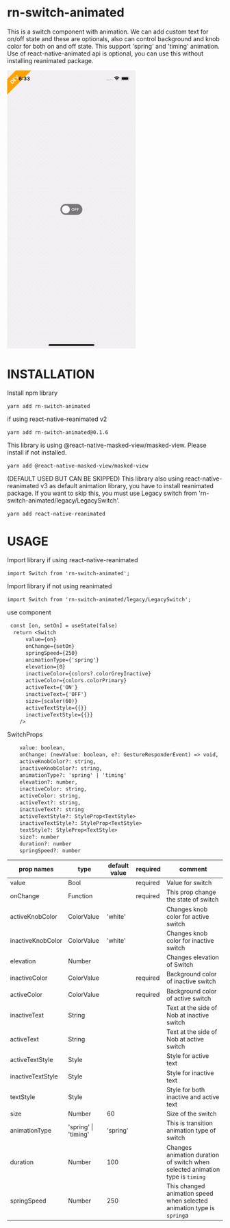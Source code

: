 # rn-switch-animated
This is a switch component with animation. We can add custom text for on/off state and these are optionals, also can control background and knob color for both on and off state. This support 'spring' and 'timing' animation. Use of react-native-animated api is optional, you can use this without installing reanimated package.

<img src="working.gif" width="300px">

# INSTALLATION

Install npm library
```
yarn add rn-switch-animated
```

if using react-native-reanimated v2
```
yarn add rn-switch-animated@0.1.6
```

This library is using @react-native-masked-view/masked-view. Please install if not installed.

```
yarn add @react-native-masked-view/masked-view
```

(DEFAULT USED BUT CAN BE SKIPPED) This library also using react-native-reanimated v3 as default animation library, you have to install reanimated package. If you want to skip this, you must use Legacy switch from 'rn-switch-animated/legacy/LegacySwitch'.
```
yarn add react-native-reanimated
```

# USAGE

Import library if using react-native-reanimated
```
import Switch from 'rn-switch-animated';
```

Import library if not using reanimated

```
import Switch from 'rn-switch-animated/legacy/LegacySwitch';
```

use component
```
 const [on, setOn] = useState(false)
  return <Switch
      value={on}
      onChange={setOn}
      springSpeed={250}
      animationType={'spring'}
      elevation={0}
      inactiveColor={colors?.colorGreyInactive}
      activeColor={colors.colorPrimary}
      activeText={'ON'}
      inactiveText={'OFF'}
      size={scaler(60)}
      activeTextStyle={{}}
      inactiveTextStyle={{}}
    />
```


SwitchProps
```
    value: boolean,
    onChange: (newValue: boolean, e?: GestureResponderEvent) => void,
    activeKnobColor?: string,
    inactiveKnobColor?: string,
    animationType?: 'spring' | 'timing'
    elevation?: number,
    inactiveColor: string,
    activeColor: string,
    activeText?: string,
    inactiveText?: string
    activeTextStyle?: StyleProp<TextStyle>
    inactiveTextStyle?: StyleProp<TextStyle>
    textStyle?: StyleProp<TextStyle>
    size?: number
    duration?: number
    springSpeed?: number
```


prop names |type |default value | required | comment 
--- | --- | --- | --- | ---
value | Bool |  | required | Value for switch
onChange | Function |  | required | This prop change the state of switch
activeKnobColor | ColorValue | 'white' |  | Changes knob color for active switch
inactiveKnobColor | ColorValue | 'white' |  | Changes knob color for inactive switch
elevation | Number |  |  | Changes elevation of Switch
inactiveColor | ColorValue |   | required | Background color of inactive switch
activeColor | ColorValue |   | required | Background color of active switch
inactiveText | String |  |  | Text at the side of Nob at inactive switch
activeText | String |  |  | Text at the side of Nob at active switch
activeTextStyle | Style |  |  | Style for active text
inactiveTextStyle | Style |  |  | Style for inactive text
textStyle | Style |  |  | Style for both inactive and active text
size | Number | 60 |  | Size of the switch
animationType | 'spring' \| 'timing' | 'spring' | | This is transition animation type of switch
duration | Number | 100 |  | Changes animation duration of switch when selected animation type is `timing`
springSpeed | Number | 250 |  | This changed animation speed when selected animation type is `spring`a